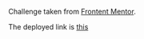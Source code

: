 Challenge taken from [Frontent Mentor](https://www.frontendmentor.io).

The deployed link is [this](https://friendly-engelbart-e810ef.netlify.app/)
